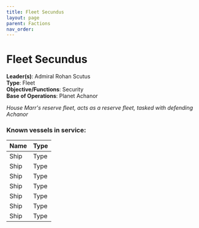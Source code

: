 ```yaml
---
title: Fleet Secundus
layout: page
parent: Factions
nav_order: 
---
```

# Fleet Secundus

**Leader(s)**: Admiral Rohan Scutus  
**Type**: Fleet  
**Objective/Functions**: Security  
**Base of Operations**: Planet Achanor  

*House Marr's reserve fleet, acts as a reserve fleet, tasked with defending Achanor*

### Known vessels in service:

| Name          | Type          |
| :------------ | :------------ |
| Ship | Type |
| Ship | Type |
| Ship | Type |
| Ship | Type |
| Ship | Type |
| Ship | Type |
| Ship | Type |
